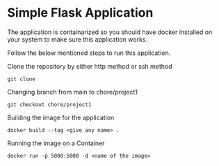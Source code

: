 # Simple Flask Application

The application is containarized so you should have docker installed on your system to make sure this application works.

Follow the below mentioned steps to run this application.

Clone the repository by either http method or ssh method

```
git clone
```
Changing branch from main to chore/project1

```
git checkout chore/project1
```
Building the image for the application

```
docker build --tag <give any name> .
```

Running the image on a Container

```
docker run -p 5000:5000 -d <name of the image>
```
